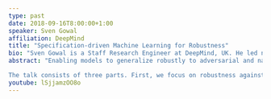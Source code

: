 ```yaml
---
type: past
date: 2018-09-16T8:00:00+1:00
speaker: Sven Gowal
affiliation: DeepMind
title: "Specification-driven Machine Learning for Robustness"
bio: "Sven Gowal is a Staff Research Engineer at DeepMind, UK. He led numerous initiatives on \"robust and certifiable machine learning\" at DeepMind and has co-authored over 30 papers in the domain of Robust ML receiving 2 best paper awards. Prior to DeepMind, he worked for Google Research, where he focused on video content analysis and real-time object detection. He completed his PhD at the Swiss Federal Institute of Technology (EPFL), Switzerland, in 2013, on the topic of decentralized multi-robot control. He received his MSc in 2007 from EPFL after working on the DARPA Urban Challenge with Caltech and having spent part of his undergrad at Carnegie Mellon University."
abstract: "Enabling models to generalize robustly to adversarial and natural distribution shifts is a fundamental problem in machine learning. In this talk, I introduce the concept of specification-driven machine learning as a solution to this problem. I explain how specifications can be embedded into neural networks and how they can be learned from data.

The talk consists of three parts. First, we focus on robustness against lp-norm bounded adversarial perturbations. We introduce the concept of adversarial training, enumerate its key challenges, and demonstrate how we can leverage generative models to bypass these challenges. We then discuss approaches that go beyond adversarial examples. Using disentangled representations, we show how we can leverage classical notions of adversarial or certified training to produce models that are robust to natural, semantically-meaningful perturbations. Finally, we demonstrate how to exploit large-scale generative models trained on large amount of data in this context."
youtube: lSjjamzOO8o
---
```

